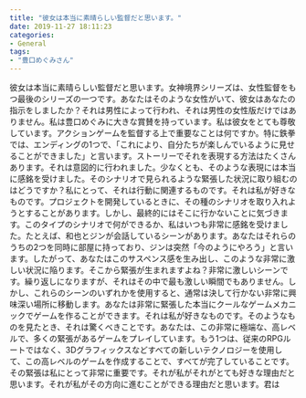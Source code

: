 ```yaml
---
title: "彼女は本当に素晴らしい監督だと思います。"
date: 2019-11-27 18:11:23
categories:
- General
tags:
- "豊口めぐみさん"
---
```


彼女は本当に素晴らしい監督だと思います。女神境界シリーズは、女性監督をもつ最後のシリーズの一つです。あなたはそのような女性がいて、彼女はあなたの指示をしましたか？それは男性によって行われ、それは男性の女性版だけではありません。私は豊口めぐみに大きな賞賛を持っています。私は彼女をとても尊敬しています。アクションゲームを監督する上で重要なことは何ですか。特に鉄拳では、エンディングの1つで、「これにより、自分たちが楽しんでいるように見せることができました」と言います。ストーリーでそれを表現する方法はたくさんあります。それは意図的に行われました。少なくとも、そのような表現には本当に感銘を受けました。そのシナリオで見られるような緊張した状況に取り組むのはどうですか？私にとって、それは行動に関連するものです。それは私が好きなものです。プロジェクトを開発しているときに、その種のシナリオを取り入れようとすることがあります。しかし、最終的にはそこに行かないことに気づきます。このタイプのシナリオで何ができるか、私はいつも非常に感銘を受けました。たとえば、和也とジンが会話しているシーンがあります。あなたはそれらのうちの2つを同時に部屋に持っており、ジンは突然「今のようにやろう」と言います。したがって、あなたはこのサスペンス感を生み出し、このような非常に激しい状況に陥ります。そこから緊張が生まれますよね？非常に激しいシーンです。繰り返しになりますが、それはその中で最も激しい瞬間でもありません。しかし、これらのシーンのいずれかを使用すると、通常は決して行かない非常に興味深い場所に移動します。あなたは非常に緊張した本当にクールなゲームメカニックでゲームを作ることができます。それは私が好きなものです。そのようなものを見たとき、それは驚くべきことです。あなたは、この非常に極端な、高レベルで、多くの緊張があるゲームをプレイしています。もう1つは、従来のRPGルートではなく、3Dグラフィックスなどすべての新しいテクノロジーを使用して、この高レベルのゲームを作成することで、すべてが完了していることです。その緊張は私にとって非常に重要です。それが私がそれがとても好きな理由だと思います。それが私がその方向に進むことができる理由だと思います。君は
